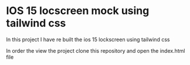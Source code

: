 # IOS 15 locscreen mock using tailwind css

In this project I have re built the ios 15 lockscreen using tailwind css

In order the view the project clone this repository and open the index.html file
